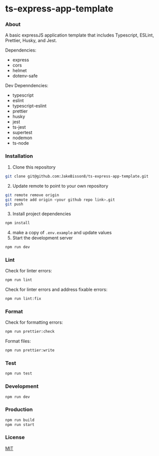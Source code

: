 # ts-express-app-template

### About
A basic expressJS application template that includes Typescript, ESLint, Prettier, Husky, and Jest.

Dependencies:
- express
- cors
- helmet
- dotenv-safe

Dev Depenndencies:
- typescript
- eslint
- typescript-eslint
- prettier
- husky
- jest
- ts-jest
- supertest
- nodemon
- ts-node

### Installation
1. Clone this repository
```bash
git clone git@github.com:JakeBisson8/ts-express-app-template.git
```
2. Update remote to point to your own repository
```bash
git remote remove origin
git remote add origin <your github repo link>.git
git push
```
3. Install project dependencies
```bash
npm install
```
4. make a copy of `.env.example` and update values
5. Start the development server
```bash
npm run dev
```

### Lint
Check for linter errors:
```bash
npm run lint
```

Check for linter errors and address fixable errors:
```bash
npm run lint:fix
```

### Format
Check for formatting errors:
```bash
npm run prettier:check
```
Format files:
```bash
npm run prettier:write
```

### Test
```bash
npm run test
```

### Development
```bash
npm run dev
```

### Production
```bash
npm run build
npm run start
```

### License
[MIT](https://choosealicense.com/licenses/mit/)
